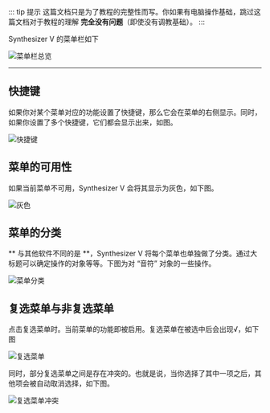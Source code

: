 ::: tip 提示
这篇文档只是为了教程的完整性而写。你如果有电脑操作基础，跳过这篇文档对于教程的理解 **完全没有问题**（即使没有调教基础）。
:::

Synthesizer V 的菜单栏如下

![菜单栏总览](/synthesizer-v-r2-docs/2/2.1.png)

---

## 快捷键

如果你对某个菜单对应的功能设置了快捷键，那么它会在菜单的右侧显示。同时，如果你设置了多个快捷键，它们都会显示出来，如图。

![快捷键](/synthesizer-v-r2-docs/2/2.5.png)

## 菜单的可用性

如果当前菜单不可用，Synthesizer V 会将其显示为灰色，如下图。

![灰色](/synthesizer-v-r2-docs/2/2.6.png)

## 菜单的分类

** 与其他软件不同的是 **，Synthesizer V 将每个菜单也单独做了分类。通过大标题可以确定操作的对象等等。下图为对 “音符” 对象的一些操作。

![菜单分类](/synthesizer-v-r2-docs/2/2.7.png)

## 复选菜单与非复选菜单

点击复选菜单时。当前菜单的功能即被启用。复选菜单在被选中后会出现√，如下图

![复选菜单](/synthesizer-v-r2-docs/2/2.3.png)

同时，部分复选菜单之间是存在冲突的。也就是说，当你选择了其中一项之后，其他项会被自动取消选择，如下图。

![复选菜单冲突](/synthesizer-v-r2-docs/2/2.4.png)

<Vssue :title="$title" />